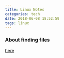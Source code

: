 ```yaml
---
title: Linux Notes
categories: tech
date: 2018-06-08 18:52:59
tags: linux
---
```


### About finding files
[here](https://blog.csdn.net/windone0109/article/details/2817792)


